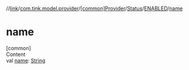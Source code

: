 //[link](../../../../index.md)/[com.tink.model.provider](../../../index.md)/[[common]Provider](../../index.md)/[Status](../index.md)/[ENABLED](index.md)/[name](name.md)



# name  
[common]  
Content  
val [name](name.md): [String](https://kotlinlang.org/api/latest/jvm/stdlib/kotlin/-string/index.html)  



